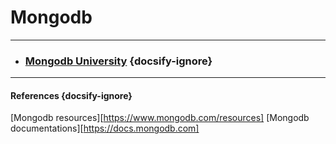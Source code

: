 # Mongodb
---

- ### [Mongodb University](/mongodb/university/index.md) {docsify-ignore}


---

#### References {docsify-ignore}
[Mongodb resources][https://www.mongodb.com/resources]
[Mongodb documentations][https://docs.mongodb.com]